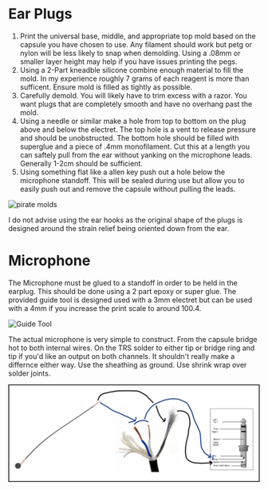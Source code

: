 # Ear Plugs

1. Print the universal base, middle, and appropriate top mold based on the capsule you have chosen to use. Any filament should work but petg or nylon will be less likely to snap when demolding. Using a .08mm or smaller layer height may help if you have issues printing the pegs. 
2. Using a 2-Part kneadble silicone combine enough material to fill the mold. In my experience roughly 7 grams of each reagent is more than sufficent. Ensure mold is filled as tightly as possible. 
3. Carefully demold. You will likely have to trim excess with a razor. You want plugs that are completely smooth and have no overhang past the mold.  
4. Using a needle or similar make a hole from top to bottom on the plug above and below the electret. The top hole is a vent to release pressure and should be unobstructed. The bottom hole should be filled with superglue and a piece of .4mm monofilament. Cut this at a length you can saftely pull from the ear without yanking on the microphone leads. Generally 1-2cm should be sufficient.
5. Using something flat like a allen key push out a hole below the microphone standoff. This will be sealed during use but allow you to easily push out and remove the capsule without pulling the leads.

![pirate molds](Images/plug_construction.png)

I do not advise using the ear hooks as the original shape of the plugs is designed around the strain relief being oriented down from the ear. 

# Microphone
The Microphone must be glued to a standoff in order to be held in the earplug. This should be done using a 2 part epoxy or super glue. The provided guide tool is designed used with a 3mm electret but can be used with a 4mm if you increase the print scale to around 100.4. 

![Guide Tool](Images/STEP_BY_STEP/GuideToolCombined.png)

The actual microphone is very simple to construct. From the capsule bridge hot to both internal wires. On the TRS solder to either tip or bridge ring and tip if you'd like an output on both channels. It shouldn't really make a differnce either way. Use the sheathing as ground. Use shrink wrap over solder joints.  

![wiring](Images/STEP_BY_STEP/Mic_Construction.png)
